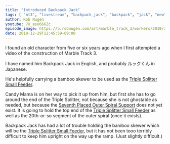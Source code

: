 ```yaml
---
title: "Introduced Backpack Jack"
tags: [ "mt3", "livestream", "backpack_jack", "backpack", "jack", "new", "character", "first", "introduction", "new" ]
author: Rob Nugen
youtube: 7X_asu666Zc
episode_image: https://b.robnugen.com/art/marble_track_3/workers/2019/2019_jan_01_backpack_jack_awaits.jpg
date: 2018-12-29T12:45:59+09:00
---
```


I found an old character from five or six years ago when I first
attempted a video of the construction of Marble Track 3.

I have named him Backpack Jack in English, and probably ルックくん in
Japanese.

He's helpfully carrying a bamboo skewer to be used as the [Triple
Splitter Small Feeder](/p/tssf).

Candy Mama is on her way to pick it up from him, but first she has to
go around the end of the Triple Splitter, not because she is not
ghostable as needed, but because the
[Seventh Placed Outer Spiral Support](/p/7poss) does not yet exist.
It is going to hold the top end of the [Triple
Splitter Small Feeder](/p/tssf) as well as the 20th-or-so segment of
the outer spiral (once it exists).

Backpack Jack has had a lot of trouble holding the bamboo skewer which
will be the [Triple Splitter Small Feeder](/p/tssf), but it has not
been tooo terribly difficult to keep him upright on the way up the
ramp.  (Just slightly difficult.)
